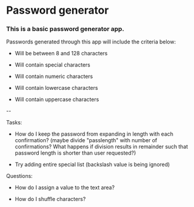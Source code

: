 # Password generator

### This is a basic password generator app.

Passwords generated through this app will include the criteria below:

- Will be between 8 and 128 characters

- Will contain special characters

- Will contain numeric characters

- Will contain lowercase characters

- Will contain uppercase characters

--

Tasks:

- How do I keep the password from expanding in length with each confirmation? (maybe divide "passlength" with number of confirmations? What happens if division results in remainder such that password length is shorter than user requested?) 

- Try adding entire special list (backslash value is being ignored)

Questions:

- How do I assign a value to the text area? 

- How do I shuffle characters?


